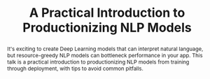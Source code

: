 ---
slug: brendon-villalobos
name: Brendon Villalobos
position: Machine Learning Engineer
company: Pager, Inc.
twitter: bkvillalobos
photo: brendon-villalobos.jpg
title: A Practical Introduction to Productionizing NLP Models
abstract: It's exciting to create Deep Learning models that can interpret natural language, but resource-greedy NLP models can bottleneck performance in your app. This talk is a practical introduction to productionizing NLP models from training through deployment, with tips to avoid common pitfalls.
---